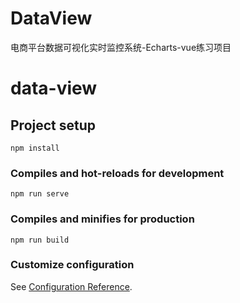 # DataView
电商平台数据可视化实时监控系统-Echarts-vue练习项目

# data-view

## Project setup

```
npm install
```

### Compiles and hot-reloads for development

```
npm run serve
```

### Compiles and minifies for production

```
npm run build
```

### Customize configuration

See [Configuration Reference](https://cli.vuejs.org/config/).